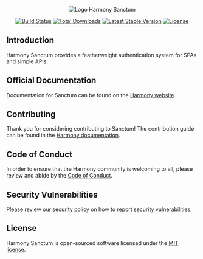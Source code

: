 <p align="center"><img src="/art/logo.svg" alt="Logo Harmony Sanctum"></p>

<p align="center">
<a href="https://github.com/Harmony/sanctum/actions"><img src="https://github.com/Harmony/sanctum/workflows/tests/badge.svg" alt="Build Status"></a>
<a href="https://packagist.org/packages/Harmony/sanctum"><img src="https://img.shields.io/packagist/dt/Harmony/sanctum" alt="Total Downloads"></a>
<a href="https://packagist.org/packages/Harmony/sanctum"><img src="https://img.shields.io/packagist/v/Harmony/sanctum" alt="Latest Stable Version"></a>
<a href="https://packagist.org/packages/Harmony/sanctum"><img src="https://img.shields.io/packagist/l/Harmony/sanctum" alt="License"></a>
</p>

## Introduction

Harmony Sanctum provides a featherweight authentication system for SPAs and simple APIs.

## Official Documentation

Documentation for Sanctum can be found on the [Harmony website](https://Harmony.com/docs/sanctum).

## Contributing

Thank you for considering contributing to Sanctum! The contribution guide can be found in the [Harmony documentation](https://Harmony.com/docs/contributions).

## Code of Conduct

In order to ensure that the Harmony community is welcoming to all, please review and abide by the [Code of Conduct](https://Harmony.com/docs/contributions#code-of-conduct).

## Security Vulnerabilities

Please review [our security policy](https://github.com/Harmony/sanctum/security/policy) on how to report security vulnerabilities.

## License

Harmony Sanctum is open-sourced software licensed under the [MIT license](LICENSE.md).
